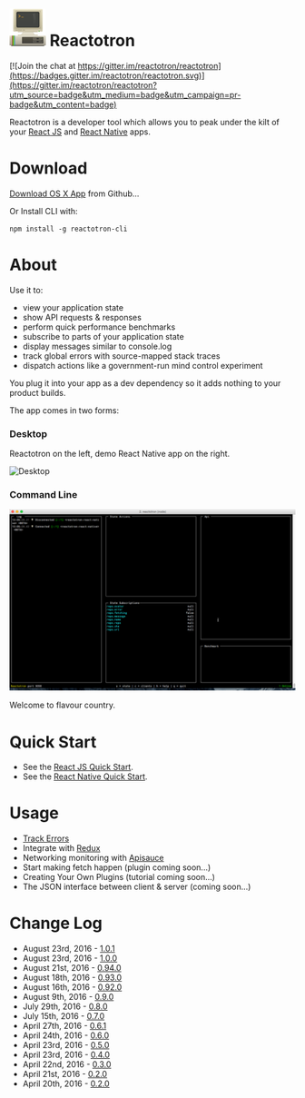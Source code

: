 # ![CLI](./docs/images/readme/Reactotron-64.png) Reactotron

[![Join the chat at https://gitter.im/reactotron/reactotron](https://badges.gitter.im/reactotron/reactotron.svg)](https://gitter.im/reactotron/reactotron?utm_source=badge&utm_medium=badge&utm_campaign=pr-badge&utm_content=badge)

Reactotron is a developer tool which allows you to peak under the kilt of your [React JS](https://facebook.github.io/react/) and [React Native](https://facebook.github.io/react-native/) apps.

# Download

[Download OS X App](https://github.com/reactotron/reactotron/releases/download/v1.0.0/Reactotron.app.zip) from Github...

Or Install CLI with:

```
npm install -g reactotron-cli
```


# About

Use it to:

* view your application state
* show API requests & responses
* perform quick performance benchmarks
* subscribe to parts of your application state
* display messages similar to console.log
* track global errors with source-mapped stack traces
* dispatch actions like a government-run mind control experiment

You plug it into your app as a dev dependency so it adds nothing to your product builds.

The app comes in two forms:

### Desktop

Reactotron on the left, demo React Native app on the right.

![Desktop](./docs/images/readme/reactotron-demo-app.gif)

### Command Line

![CLI](./docs/images/readme/reactotron-demo-cli.gif)


Welcome to flavour country.

# Quick Start

* See the [React JS Quick Start](docs/quick-start-react-js.md).
* See the [React Native Quick Start](docs/quick-start-react-native.md).

# Usage

* [Track Errors](docs/plugin-track-global-errors.md)
* Integrate with [Redux](docs/plugin-redux.md)
* Networking monitoring with [Apisauce](docs/plugin-apisauce.md)
* Start making fetch happen (plugin coming soon...)
* Creating Your Own Plugins (tutorial coming soon...)
* The JSON interface between client & server (coming soon...)


# Change Log

* August 23rd, 2016 - [1.0.1](https://github.com/reactotron/reactotron/releases/tag/v1.0.1)
* August 23rd, 2016 - [1.0.0](https://github.com/reactotron/reactotron/releases/tag/v1.0.0)
* August 21st, 2016 - [0.94.0](https://github.com/reactotron/reactotron/releases/tag/v0.94.0)
* August 18th, 2016 - [0.93.0](https://github.com/reactotron/reactotron/releases/tag/v0.93.0)
* August 16th, 2016 - [0.92.0](https://github.com/reactotron/reactotron/releases/tag/v0.92.0)
* August 9th, 2016 - [0.9.0](https://github.com/reactotron/reactotron/releases/tag/v0.9.0)
* July 29th, 2016 - [0.8.0](https://github.com/reactotron/reactotron/releases/tag/v0.8.0)
* July 15th, 2016 - [0.7.0](https://github.com/reactotron/reactotron/releases/tag/v0.7.0)
* April 27th, 2016 - [0.6.1](https://github.com/reactotron/reactotron/releases/tag/v0.6.1)
* April 24th, 2016 - [0.6.0](https://github.com/reactotron/reactotron/releases/tag/v0.6.0)
* April 23rd, 2016 - [0.5.0](https://github.com/reactotron/reactotron/releases/tag/v0.5.0)
* April 23rd, 2016 - [0.4.0](https://github.com/reactotron/reactotron/releases/tag/v0.4.0)
* April 22nd, 2016 - [0.3.0](https://github.com/reactotron/reactotron/releases/tag/v0.3.0)
* April 21st, 2016 - [0.2.0](https://github.com/reactotron/reactotron/releases/tag/v0.2.0)
* April 20th, 2016 - [0.2.0](https://github.com/reactotron/reactotron/releases/tag/v0.1.0)
